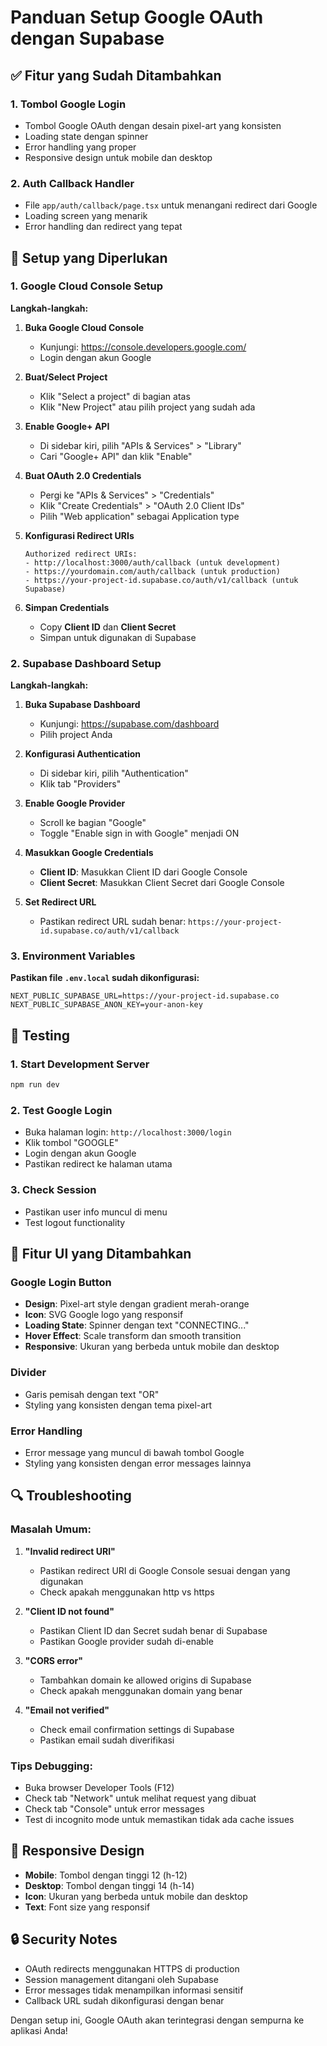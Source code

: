 # Panduan Setup Google OAuth dengan Supabase

## ✅ Fitur yang Sudah Ditambahkan

### 1. **Tombol Google Login**

- Tombol Google OAuth dengan desain pixel-art yang konsisten
- Loading state dengan spinner
- Error handling yang proper
- Responsive design untuk mobile dan desktop

### 2. **Auth Callback Handler**

- File `app/auth/callback/page.tsx` untuk menangani redirect dari Google
- Loading screen yang menarik
- Error handling dan redirect yang tepat

## 🔧 Setup yang Diperlukan

### 1. **Google Cloud Console Setup**

**Langkah-langkah:**

1. **Buka Google Cloud Console**

   - Kunjungi: https://console.developers.google.com/
   - Login dengan akun Google

2. **Buat/Select Project**

   - Klik "Select a project" di bagian atas
   - Klik "New Project" atau pilih project yang sudah ada

3. **Enable Google+ API**

   - Di sidebar kiri, pilih "APIs & Services" > "Library"
   - Cari "Google+ API" dan klik "Enable"

4. **Buat OAuth 2.0 Credentials**

   - Pergi ke "APIs & Services" > "Credentials"
   - Klik "Create Credentials" > "OAuth 2.0 Client IDs"
   - Pilih "Web application" sebagai Application type

5. **Konfigurasi Redirect URIs**

   ```
   Authorized redirect URIs:
   - http://localhost:3000/auth/callback (untuk development)
   - https://yourdomain.com/auth/callback (untuk production)
   - https://your-project-id.supabase.co/auth/v1/callback (untuk Supabase)
   ```

6. **Simpan Credentials**
   - Copy **Client ID** dan **Client Secret**
   - Simpan untuk digunakan di Supabase

### 2. **Supabase Dashboard Setup**

**Langkah-langkah:**

1. **Buka Supabase Dashboard**

   - Kunjungi: https://supabase.com/dashboard
   - Pilih project Anda

2. **Konfigurasi Authentication**

   - Di sidebar kiri, pilih "Authentication"
   - Klik tab "Providers"

3. **Enable Google Provider**

   - Scroll ke bagian "Google"
   - Toggle "Enable sign in with Google" menjadi ON

4. **Masukkan Google Credentials**

   - **Client ID**: Masukkan Client ID dari Google Console
   - **Client Secret**: Masukkan Client Secret dari Google Console

5. **Set Redirect URL**
   - Pastikan redirect URL sudah benar: `https://your-project-id.supabase.co/auth/v1/callback`

### 3. **Environment Variables**

**Pastikan file `.env.local` sudah dikonfigurasi:**

```env
NEXT_PUBLIC_SUPABASE_URL=https://your-project-id.supabase.co
NEXT_PUBLIC_SUPABASE_ANON_KEY=your-anon-key
```

## 🧪 Testing

### 1. **Start Development Server**

```bash
npm run dev
```

### 2. **Test Google Login**

- Buka halaman login: `http://localhost:3000/login`
- Klik tombol "GOOGLE"
- Login dengan akun Google
- Pastikan redirect ke halaman utama

### 3. **Check Session**

- Pastikan user info muncul di menu
- Test logout functionality

## 🎨 Fitur UI yang Ditambahkan

### **Google Login Button**

- **Design**: Pixel-art style dengan gradient merah-orange
- **Icon**: SVG Google logo yang responsif
- **Loading State**: Spinner dengan text "CONNECTING..."
- **Hover Effect**: Scale transform dan smooth transition
- **Responsive**: Ukuran yang berbeda untuk mobile dan desktop

### **Divider**

- Garis pemisah dengan text "OR"
- Styling yang konsisten dengan tema pixel-art

### **Error Handling**

- Error message yang muncul di bawah tombol Google
- Styling yang konsisten dengan error messages lainnya

## 🔍 Troubleshooting

### **Masalah Umum:**

1. **"Invalid redirect URI"**

   - Pastikan redirect URI di Google Console sesuai dengan yang digunakan
   - Check apakah menggunakan http vs https

2. **"Client ID not found"**

   - Pastikan Client ID dan Secret sudah benar di Supabase
   - Pastikan Google provider sudah di-enable

3. **"CORS error"**

   - Tambahkan domain ke allowed origins di Supabase
   - Check apakah menggunakan domain yang benar

4. **"Email not verified"**
   - Check email confirmation settings di Supabase
   - Pastikan email sudah diverifikasi

### **Tips Debugging:**

- Buka browser Developer Tools (F12)
- Check tab "Network" untuk melihat request yang dibuat
- Check tab "Console" untuk error messages
- Test di incognito mode untuk memastikan tidak ada cache issues

## 📱 Responsive Design

- **Mobile**: Tombol dengan tinggi 12 (h-12)
- **Desktop**: Tombol dengan tinggi 14 (h-14)
- **Icon**: Ukuran yang berbeda untuk mobile dan desktop
- **Text**: Font size yang responsif

## 🔒 Security Notes

- OAuth redirects menggunakan HTTPS di production
- Session management ditangani oleh Supabase
- Error messages tidak menampilkan informasi sensitif
- Callback URL sudah dikonfigurasi dengan benar

Dengan setup ini, Google OAuth akan terintegrasi dengan sempurna ke aplikasi Anda!
